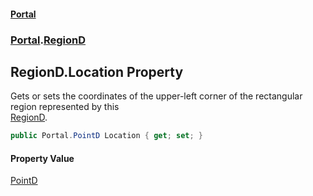 #### [Portal](index.md 'index')
### [Portal](Portal.md 'Portal').[RegionD](RegionD.md 'Portal.RegionD')

## RegionD.Location Property

Gets or sets the coordinates of the upper-left corner of the rectangular region represented by this  
[RegionD](RegionD.md 'Portal.RegionD').

```csharp
public Portal.PointD Location { get; set; }
```

#### Property Value
[PointD](PointD.md 'Portal.PointD')